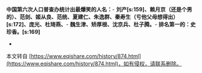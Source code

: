 **中国第六次人口普查办统计出最爆笑的人名：**-
**刘产\[s:159\]、赖月京（还是个男的）、范剑、姬从良、范统、夏建仁、朱逸群、秦寿生（亏他父母想得出）\[s:172\]、庞光、杜琦燕、**-
**魏生津、矫厚根、沈京兵、杜子腾。**-
**排名第一的：史珍香。\[s:169\]**

-

本文转自 [https://www.eqishare.com/history/874.html](https://www.eqishare.com/history/874.html)，如有侵权，请联系删除。